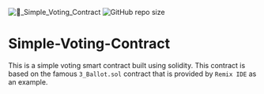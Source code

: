 ![📗_Simple_Voting_Contract](https://user-images.githubusercontent.com/100613640/166901927-f34d953d-08f9-4c6a-b030-f9fb1f42ba25.png)
![GitHub repo size](https://img.shields.io/github/repo-size/moonman369/Simple-Voting-contract)

# Simple-Voting-Contract
This is a simple voting smart contract built using solidity. This contract is based on the famous `3_Ballot.sol` contract that is provided by  `Remix IDE` as an example.

